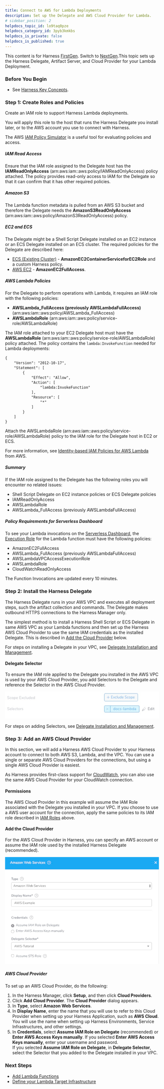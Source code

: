 ```yaml
---
title: Connect to AWS for Lambda Deployments
description: Set up the Delegate and AWS Cloud Provider for Lambda.
# sidebar_position: 2
helpdocs_topic_id: lo9taq0pze
helpdocs_category_id: 3pyb3kmkbs
helpdocs_is_private: false
helpdocs_is_published: true
---
```


This content is for Harness [FirstGen](../../../../getting-started/harness-first-gen-vs-harness-next-gen.md). Switch to [NextGen](https://docs.harness.io/article/5fnx4hgwsa).This topic sets up the Harness Delegate, Artifact Server, and Cloud Provider for your Lambda Deployment.

### Before You Begin

* See [Harness Key Concepts](https://docs.harness.io/article/4o7oqwih6h-harness-key-concepts).

### Step 1: Create Roles and Policies

Create an IAM role to support Harness Lambda deployments.

You will apply this role to the host that runs the Harness Delegate you install later, or to the AWS account you use to connect with Harness.

The AWS [IAM Policy Simulator](https://docs.aws.amazon.com/IAM/latest/UserGuide/access_policies_testing-policies.html) is a useful tool for evaluating policies and access.

##### IAM Read Access

Ensure that the IAM role assigned to the Delegate host has the **IAMReadOnlyAccess** (arn:aws:iam::aws:policy/IAMReadOnlyAccess) policy attached. The policy provides read-only access to IAM for the Delegate so that it can confirm that it has other required policies.

##### Amazon S3

The Lambda function metadata is pulled from an AWS S3 bucket and therefore the Delegate needs the **AmazonS3ReadOnlyAccess** (arn:aws:iam::aws:policy/AmazonS3ReadOnlyAccess) policy.

##### EC2 and ECS

The Delegate might be a Shell Script Delegate installed on an EC2 instance or an ECS Delegate installed on an ECS cluster. The required policies for the Delegate are described here:

* [ECS (Existing Cluster)](https://docs.harness.io/article/whwnovprrb-cloud-providers#ecs_existing_cluster) - **AmazonEC2ContainerServiceforEC2Role** and a custom Harness policy.
* [AWS EC2](https://docs.harness.io/article/whwnovprrb-cloud-providers#aws_ec2) - **AmazonEC2FullAccess**.

##### AWS Lambda Policies

For the Delegate to perform operations with Lambda, it requires an IAM role with the following policies:

* **AWSLambda\_FullAccess (previously AWSLambdaFullAccess)** (arn:aws:iam::aws:policy/AWSLambda\_FullAccess)
* **AWSLambdaRole** (arn:aws:iam::aws:policy/service-role/AWSLambdaRole)

The IAM role attached to your EC2 Delegate host must have the **AWSLambdaRole** (arn:aws:iam::aws:policy/service-role/AWSLambdaRole) policy attached. The policy contains the `lambda:InvokeFunction` needed for Lambda deployments:


```
{  
    "Version": "2012-10-17",  
    "Statement": [  
        {  
            "Effect": "Allow",  
            "Action": [  
                "lambda:InvokeFunction"  
            ],  
            "Resource": [  
                "*"  
            ]  
        }  
    ]  
}
```
Attach the AWSLambdaRole (arn:aws:iam::aws:policy/service-role/AWSLambdaRole) policy to the IAM role for the Delegate host in EC2 or ECS.

For more information, see [Identity-based IAM Policies for AWS Lambda](https://docs.aws.amazon.com/lambda/latest/dg/access-control-identity-based.html) from AWS.

##### Summary

If the IAM role assigned to the Delegate has the following roles you will encounter no related issues:

* Shell Script Delegate on EC2 instance policies or ECS Delegate policies
* IAMReadOnlyAccess
* AWSLambdaRole
* AWSLambda\_FullAccess (previously AWSLambdaFullAccess)

##### Policy Requirements for Serverless Dashboard

To see your Lambda invocations on the [Serverless Dashboard](https://docs.harness.io/article/vlj9xbj315-serverless-functions-dashboard), the [Execution Role](https://docs.aws.amazon.com/lambda/latest/dg/lambda-intro-execution-role.html) for the Lambda function must have the following policies:

* AmazonEC2FullAccess
* AWSLambda\_FullAccess (previously AWSLambdaFullAccess)
* AWSLambdaVPCAccessExecutionRole
* AWSLambdaRole
* CloudWatchReadOnlyAccess

The Function Invocations are updated every 10 minutes.

### Step 2: Install the Harness Delegate

The Harness Delegate runs in your AWS VPC and executes all deployment steps, such the artifact collection and commands. The Delegate makes outbound HTTPS connections to the Harness Manager only.

The simplest method is to install a Harness Shell Script or ECS Delegate in same AWS VPC as your Lambda functions and then set up the Harness AWS Cloud Provider to use the same IAM credentials as the installed Delegate. This is described in [Add the Cloud Provider](1-delegate-and-connectors-for-lambda.md#add-the-cloud-provider) below.

For steps on installing a Delegate in your VPC, see [Delegate Installation and Management](https://docs.harness.io/article/h9tkwmkrm7-delegate-installation).

#### Delegate Selector

To ensure the IAM role applied to the Delegate you installed in the AWS VPC is used by your AWS Cloud Provider, you add Selectors to the Delegate and reference the Selector in the AWS Cloud Provider.

![](./static/1-delegate-and-connectors-for-lambda-00.png)

For steps on adding Selectors, see [Delegate Installation and Management](https://docs.harness.io/article/h9tkwmkrm7-delegate-installation).

### Step 3: Add an AWS Cloud Provider

In this section, we will add a Harness AWS Cloud Provider to your Harness account to connect to both AWS S3, Lambda, and the VPC. You can use a single or separate AWS Cloud Providers for the connections, but using a single AWS Cloud Provider is easiest.

As Harness provides first-class support for [CloudWatch](https://docs.harness.io/article/q6ti811nck-cloud-watch-verification-overview), you can also use the same AWS Cloud Provider for your CloudWatch connection.

#### Permissions

The AWS Cloud Provider in this example will assume the IAM Role associated with the Delegate you installed in your VPC. If you choose to use a AWS user account for the connection, apply the same policies to its IAM role described in [IAM Roles](1-delegate-and-connectors-for-lambda.md#iam-roles) above.

#### Add the Cloud Provider

For the AWS Cloud Provider in Harness, you can specify an AWS account or assume the IAM role used by the installed Harness Delegate (recommended).

![](./static/1-delegate-and-connectors-for-lambda-01.png)

##### AWS Cloud Provider

To set up an AWS Cloud Provider, do the following:

1. In the Harness Manager, click **Setup**, and then click **Cloud Providers**.
2. Click **Add Cloud Provider**. The **Cloud Provider** dialog appears.
3. In **Type**, select **Amazon Web Services**.
4. In **Display Name**, enter the name that you will use to refer to this Cloud Provider when setting up your Harness Application, such as **AWS Cloud**. You will use the name when setting up Harness Environments, Service Infrastructures, and other settings.
5. In **Credentials**, select **Assume IAM Role on Delegate** (recommended) or **Enter AWS Access Keys manually**. If you selected **Enter AWS Access Keys manually**, enter your username and password.  
If you selected **Assume IAM Role on Delegate**, in **Delegate Selector**, select the Selector that you added to the Delegate installed in your VPC.

### Next Steps

* [Add Lambda Functions](2-service-for-lambda.md)
* [Define your Lambda Target Infrastructure](3-lambda-environments.md)


